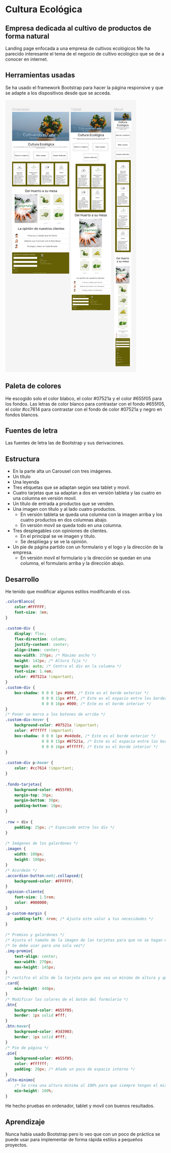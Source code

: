 # Cultura Ecológica
## Empresa dedicada al cultivo de productos de forma natural
Landing page enfocada a una empresa de cultivos ecológicos
Me ha parecido interesante el tema de el negocio de cultivo ecológico que se de a conocer en internet.

## Herramientas usadas
Se ha usado el framework Bootstrap para hacer la página responsive y que se adapte a los dispositivos desde que se acceda.

<img src="img/Figma.png">

## Paleta de colores
He escogido solo el color blabco, el color  #07521a y el color #655f05 para los fondos.
Las letras de color blanco para contrastar con el fondo #655f05, el color #cc7614 para contrastar con el fondo de color #07521a y negro en fondos blancos.

## Fuentes de letra
Las fuentes de letra las de Bootstrap y sus derivaciones.

## Estructura
- En la parte alta un Carousel con tres imágenes.
- Un título
- Una leyenda
- Tres etiquetas que se adaptan según sea tablet y movil.
- Cuatro tarjetas que sa adaptan a dos en versión tableta y las cuatro en una columna en versión movil.
- Un título de entrada a productos que se venden.
- Una imagen con título y al lado cuatro productos.
    - En versión tableta se queda una columna con la imagen arriba y los cuatro productos en dos columnas abajo.
    - En versión movil se queda todo en una columna.
- Tres desplegables con opiniones de clientes.
    - En el principal se ve imagen y titulo.
    - Se despliiega y se ve la opinión.
- Un pie de página partido con un formulario y el logo y la dirección de la empresa.
    - En versión movil el formulario y la dirección se quedan en una columna, el formulario arriba y la dirección abajo.
## Desarrollo
He tenido que modificar algunos estilos modificando el css.
```css
.colorBlanco{
    color:#FFFFFF; 
    font-size: 3em;
}

.custom-div {
    display: flex;
    flex-direction: column;
    justify-content: center;
    align-items: center;
    max-width: 370px; /* Máximo ancho */
    height: 142px; /* Altura fija */
    margin: auto; /* Centra el div en la columna */
    font-size: 1.4em;
    color: #07521a !important;
}
.custom-div {
    box-shadow: 0 0 0 1px #000, /* Este es el borde exterior */
                0 0 0 15px #fff, /* Este es el espacio entre los bordes */
                0 0 0 16px #000; /* Este es el borde interior */
}
/* Poner un marco a los botones de arriba */
.custom-div:hover {
    background-color: #07521a !important;
    color: #ffffff !important;
    box-shadow: 0 0 0 1px #e4dede, /* Este es el borde exterior */
                0 0 0 15px #07521a, /* Este es el espacio entre los bordes */
                0 0 0 16px #ffffff; /* Este es el borde interior */
}

.custom-div p:hover {
    color: #cc7614 !important;
}

.fondo-tarjetas{
    background-color: #655f05;
    margin-top: 30px;
    margin-bottom: 30px;
    padding-bottom: 10px;
}

.row > div {
    padding: 25px; /* Espaciado entre los div */
}

/* Imágenes de los galardones */
.imagen {
    width: 100px;
    height: 100px;
}
/* Acordeón */
.accordion-button:not(.collapsed){
    background-color: #FFFFFF;
}
.opinion-cliente{
    font-size: 1.5rem;
    color: #000000;
}
.p-custom-margin {
    padding-left: 4rem; /* Ajusta este valor a tus necesidades */
}

/* Premios y galardones */
/* Ajusta el tamaño de la imagen de las tarjetas para que no se hagan muy grandes al reducir la pantalla */
/* Se debe usar para una sola vez*/
.img-premio{
    text-align: center;
    max-width: 270px;
    max-height: 145px;
}
/* rectifco el alto de la tarjeta para que sea un mínimo de altura y quden todas iguales */
.card{
    min-height: 440px;
}
/* Modificar los colores de el botón del formulario */
.btn{
    background-color: #655f05;
    border: 1px solid #fff;
}
.btn:hover{
    background-color: #3d3903;
    border: 1px solid #fff;
}
/* Pie de página */
.pie{
    background-color: #655f05;
    color: #ffffff;
    padding: 20px; /* Añade un poco de espacio interno */
}
.alto-minimo{
    /* Se crea una altura mínima al 100% para que siempre tengan el mismo tamaño */
    min-height: 100%;
}
```
He hecho pruebas en ordenador, tablet y movil con buenos resultados.
## Aprendizaje
Nunca había usado Bootstrap pero lo veo que con un poco de práctica se puede usar para implementar de forma rápida estilos a pequeños proyectos.


